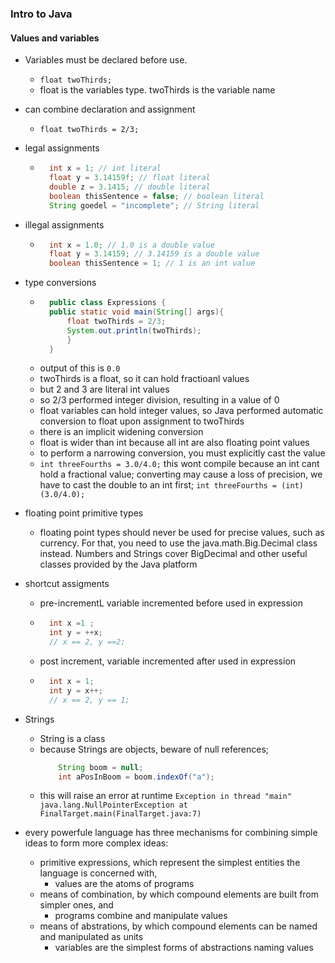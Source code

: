 ### Intro to Java

#### Values and variables

- Variables must be declared before use. 
    - `float twoThirds;`
    - float is the variables type. twoThirds is the variable name
- can combine declaration and assignment 
    - `float twoThirds = 2/3;`
- legal assignments 
    - ```java
        int x = 1; // int literal
        float y = 3.14159f; // float literal
        double z = 3.1415; // double literal 
        boolean thisSentence = false; // boolean literal
        String goedel = "incomplete"; // String literal
        ```
- illegal assignments
    - ```java
        int x = 1.0; // 1.0 is a double value
        float y = 3.14159; // 3.14159 is a double value 
        boolean thisSentence = 1; // 1 is an int value
        ```

- type conversions
    - ```java
        public class Expressions {
        public static void main(String[] args){
            float twoThirds = 2/3;
            System.out.println(twoThirds);
            }
        }
        ```
    - output of this is `0.0`
    - twoThirds is a float, so it can hold fractioanl values 
    - but 2 and 3 are literal int values
    - so 2/3 performed integer division, resulting in a value of 0
    - float variables can hold integer values, so Java performed automatic conversion to float upon assignment to twoThirds 
    - there is an implicit widening conversion 
    - float is wider than int because all int are also floating point values
    - to perform a narrowing conversion, you must explicitly cast the value
    - `int threeFourths = 3.0/4.0;` this wont compile because an int cant hold a fractional value; converting may cause a loss of precision, we have to cast the double to an int first; `int threeFourths = (int) (3.0/4.0);`

- floating point primitive types
    - floating point types should never be used for precise values, such as currency. For that, you need to use the java.math.Big.Decimal class instead. Numbers and Strings cover BigDecimal and other useful classes provided by the Java platform 


- shortcut assigments
    - pre-incrementL variable incremented before used in expression 
    - ```java
        int x =1 ;
        int y = ++x;
        // x == 2, y ==2;
        ```
    - post increment, variable incremented after used in expression
    - ```java
        int x = 1;
        int y = x++;
        // x == 2, y == 1;
        ```
    
- Strings
    - String is a class
    - because Strings are objects, beware of null references;
        ```java
            String boom = null;
            int aPosInBoom = boom.indexOf("a");
        ```
    - this will raise an error at runtime ```Exception in thread "main" java.lang.NullPointerException at FinalTarget.main(FinalTarget.java:7)```

- every powerfule language has three mechanisms for combining simple ideas to form more complex ideas:
    - primitive expressions, which represent the simplest entities the language is concerned with,
        - values are the atoms of programs
    - means of combination, by which compound elements are built from simpler ones, and 
        - programs combine and manipulate values 
    - means of abstrations, by which compound elements can be named and manipulated as units
        - variables are the simplest forms of abstractions naming values
